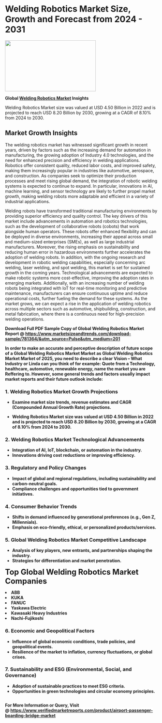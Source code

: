 <H1>Welding Robotics Market Size, Growth and Forecast from 2024 - 2031</H1><img class="aligncenter size-medium wp-image-584254" src="https://thirdeyenews.in/wp-content/uploads/2024/09/Global-Market-Research-300x168.jpeg" alt="" width="300" height="168" /><p><strong>Global&nbsp;<a href="https://www.marketsizeandtrends.com/download-sample/781364/&amp;utm_source=Pulse&amp;utm_medium=201">Welding Robotics Market</a> Insights</strong></p><p>Welding Robotics Market size was valued at USD 4.50 Billion in 2022 and is projected to reach USD 8.20 Billion by 2030, growing at a CAGR of 8.10% from 2024 to 2030.</p><p><h2>Market Growth Insights</h2> <p>The welding robotics market has witnessed significant growth in recent years, driven by factors such as the increasing demand for automation in manufacturing, the growing adoption of Industry 4.0 technologies, and the need for enhanced precision and efficiency in welding applications. Robotics offer consistent quality, reduced labor costs, and improved safety, making them increasingly popular in industries like automotive, aerospace, and construction. As companies seek to optimize their production processes and meet rising global demand, the integration of robotic welding systems is expected to continue to expand. In particular, innovations in AI, machine learning, and sensor technology are likely to further propel market growth, making welding robots more adaptable and efficient in a variety of industrial applications.</p> <p><strong></strong></p> <p>Welding robots have transformed traditional manufacturing environments by providing superior efficiency and quality control. The key drivers of this market include advancements in automation and robotics technologies, such as the development of collaborative robots (cobots) that work alongside human operators. These robots offer enhanced flexibility and can be deployed in diverse environments, increasing their appeal across small and medium-sized enterprises (SMEs), as well as large industrial manufacturers. Moreover, the rising emphasis on sustainability and reducing human error in hazardous environments further accelerates the adoption of welding robots. In addition, with the ongoing research and development in robotic welding capabilities, especially concerning arc welding, laser welding, and spot welding, this market is set for sustained growth in the coming years. Technological advancements are expected to make robotic systems more cost-effective, improving the adoption rates in emerging markets. Additionally, with an increasing number of welding robots being integrated with IoT for real-time monitoring and predictive maintenance, manufacturers can ensure continuous uptime and reduce operational costs, further fueling the demand for these systems. As the market grows, we can expect a rise in the application of welding robotics across multiple sectors such as automotive, shipbuilding, construction, and metal fabrication, where there is a continuous need for high-precision welding operations.</p> <p><strong></p><p><span class=""><strong>Download Full PDF Sample Copy of Global Welding Robotics Market Report</strong> @ <a href="https://www.marketsizeandtrends.com/download-sample/781364/&amp;utm_source=Pulse&amp;utm_medium=201" target="_blank">https://www.marketsizeandtrends.com/download-sample/781364/&amp;utm_source=Pulse&amp;utm_medium=201</a></span></p><p>In order to make an accurate and perceptive description of future scope of a Global&nbsp;Welding Robotics Market Market as Global&nbsp;Welding Robotics Market Market of 2025, you need to describe a clear Vision &ndash; What Industry or Linda can you think of for example: Quote from a Technology, healthcare, automotive, renewable energy, name the market you are Reffering to. However, some general trends and factors usually impact market reports and their future outlook include:</p><h3>1.&nbsp;<strong>Welding Robotics Market Growth Projections</strong></h3><ul><li>Examine market size trends, revenue estimates and CAGR (Compounded Annual Growth Rate) projections.</li><li><p>Welding Robotics Market size was valued at USD 4.50 Billion in 2022 and is projected to reach USD 8.20 Billion by 2030, growing at a CAGR of 8.10% from 2024 to 2030.</p></li></ul><h3>2.&nbsp;<strong>Welding Robotics Market Technological Advancements</strong></h3><ul><li>Integration of AI, IoT, blockchain, or automation in the industry.</li><li>Innovations driving cost reductions or improving efficiency.</li></ul><h3>3.&nbsp;<strong>Regulatory and Policy Changes</strong></h3><ul><li>Impact of global and regional regulations, including sustainability and carbon-neutral goals.</li><li>Compliance challenges and opportunities tied to government initiatives.</li></ul><h3>4.&nbsp;<strong>Consumer Behavior Trends</strong></h3><ul><li>Shifts in demand influenced by generational preferences (e.g., Gen Z, Millennials).</li><li>Emphasis on eco-friendly, ethical, or personalized products/services.</li></ul><h3>5.&nbsp;<strong>Global Welding Robotics Market Competitive Landscape</strong></h3><ul><li>Analysis of key players, new entrants, and partnerships shaping the industry.</li><li>Strategies for differentiation and market penetration.</li></ul><p data-pm-slice="1 1 []"><span style="color: inherit; font-family: inherit; font-size: 25px;">Top Global Welding Robotics Market Companies</span></p><div class="" data-test-id=""><p><li>ABB</li><li> KUKA</li><li> FANUC</li><li> Yaskawa Electric</li><li> Kawasaki Heavy Industries</li><li> Nachi-Fujikoshi</li></p></div><h3>6.&nbsp;<strong>Economic and Geopolitical Factors</strong></h3><ul><li>Influence of global economic conditions, trade policies, and geopolitical events.</li><li>Resilience of the market to inflation, currency fluctuations, or global crises.</li></ul><h3>7.&nbsp;<strong>Sustainability and ESG (Environmental, Social, and Governance)</strong></h3><ul><li>Adoption of sustainable practices to meet ESG criteria.</li><li>Opportunities in green technologies and circular economy principles.</li></ul><h2><strong style="font-size: 14px;">For More Information or Query, Visit @&nbsp;</strong><a style="background-color: #ffffff; font-size: 14px;" href="https://www.marketsizeandtrends.com/report/welding-robotics-market/" target="_blank">https://www.verifiedmarketreports.com/product/airport-passenger-boarding-bridge-market</a></h2>